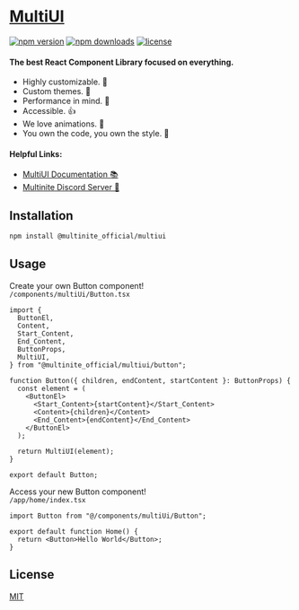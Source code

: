 # [MultiUI](https://multiui.org)

[![npm version](https://flat.badgen.net/npm/v/@multinite_official/multiui)](https://npmjs.com/package/@multinite_official/multiui)
[![npm downloads](https://flat.badgen.net/npm/dm/@multinite_official/multiui)](https://npmjs.com/package/@multinite_official/multiui)
[![license](https://flat.badgen.net/github/license/multinite/multiui)](https://github.com/Multinite/MultiUI/blob/main/LICENSE.md)

#### The **best** React Component Library focused on everything.

- Highly customizable. 🔧
- Custom themes. 🎨
- Performance in mind. 🚀
- Accessible. 👍
- We love animations. 💈
- You own the code, you own the style. 🎉

#### Helpful Links:

- [MultiUI Documentation 📚](https://multiui.org)
- [Multinite Discord Server 💬](https://discord.gg/Q38kKV9PUT)

## Installation

```bash
npm install @multinite_official/multiui
```

## Usage

Create your own Button component!
<br />
`/components/multiUi/Button.tsx`

```tsx
import {
  ButtonEl,
  Content,
  Start_Content,
  End_Content,
  ButtonProps,
  MultiUI,
} from "@multinite_official/multiui/button";

function Button({ children, endContent, startContent }: ButtonProps) {
  const element = (
    <ButtonEl>
      <Start_Content>{startContent}</Start_Content>
      <Content>{children}</Content>
      <End_Content>{endContent}</End_Content>
    </ButtonEl>
  );

  return MultiUI(element);
}

export default Button;
```

Access your new Button component!
<br />
`/app/home/index.tsx`

```tsx
import Button from "@/components/multiUi/Button";

export default function Home() {
  return <Button>Hello World</Button>;
}
```

## License

[MIT](https://github.com/Multinite/MultiUI/blob/main/LICENSE.md)
